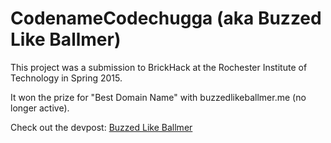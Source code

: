 # CodenameCodechugga (aka Buzzed Like Ballmer)

This project was a submission to BrickHack at the Rochester Institute of Technology in Spring 2015.

It won the prize for "Best Domain Name" with buzzedlikeballmer.me (no longer active).

Check out the devpost: [Buzzed Like Ballmer](http://devpost.com/software/buzzed-like-ballmer)
